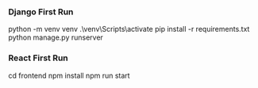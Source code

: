 ### Django First Run
python -m venv venv
.\venv\Scripts\activate
pip install -r requirements.txt
python manage.py runserver

### React First Run
cd frontend
npm install
npm run start